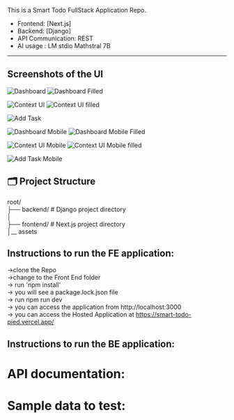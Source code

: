 This is a Smart Todo FullStack Application Repo.
- Frontend: [Next.js]
- Backend: [Django]
- API Communication: REST 
- AI usage : LM stdio Mathstral 7B 

---


## Screenshots of the UI 

![Dashboard ](./assets/dashboard-empty.png)
![Dashboard Filled ](./assets/dashboard-filled.png)

![Context UI ](./assets/context-empty.png)
![Context UI filled ](./assets/context-filled.png)

![Add Task ](./assets/addTask.png)



![Dashboard Mobile ](./assets/mobile-dashboard-empty.png)
![Dashboard Mobile Filled ](./assets/dashboard-mobile-filled.png)

![Context UI Mobile ](./assets/mobile-context-empty.png)
![Context UI Mobile filled ](./assets/context-mobile-filled.png)

![Add Task  Mobile](./assets/add-task-mobile.png)





## 🗂️ Project Structure

root/                                   </br>
├── backend/ # Django project directory </br>
│                                       </br>
├── frontend/ # Next.js project directory </br>
│__ assets                                </br>




## Instructions to run the FE application:

->clone the Repo </br>
->change to the Front End folder </br>
-> run 'npm install' </br>
-> you will see a package.lock.json file </br>
-> run npm run dev </br>
-> you can access the application from http://localhost:3000 </br>
-> you can access the Hosted Application at https://smart-todo-pied.vercel.app/ </br>

## Instructions to run the BE application:

# API documentation:




# Sample data to test:
